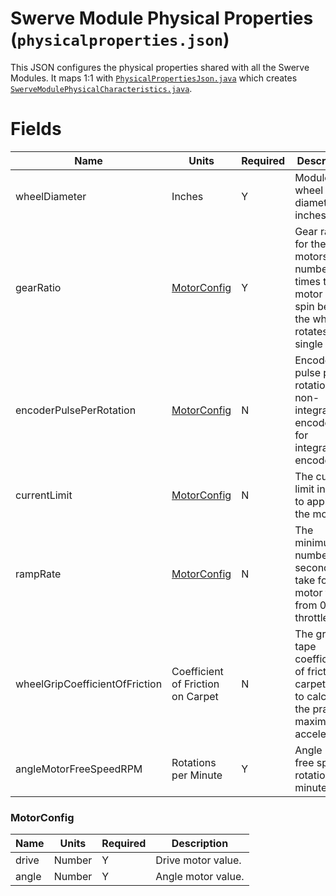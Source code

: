 # Swerve Module Physical Properties (`physicalproperties.json`)

This JSON configures the physical properties shared with all the Swerve Modules. It maps 1:1
with [`PhysicalPropertiesJson.java`](../../src/main/java/frc/robot/subsystems/swervedrive2/swervelib/parser/json/PhysicalPropertiesJson.java)
which creates
[`SwerveModulePhysicalCharacteristics.java`](../../src/main/java/frc/robot/subsystems/swervedrive2/swervelib/parser/SwerveModulePhysicalCharacteristics.java).

# Fields

| Name                           | Units                             | Required | Description                                                                                              |
|--------------------------------|-----------------------------------|----------|----------------------------------------------------------------------------------------------------------|
| wheelDiameter                  | Inches                            | Y        | Module wheel diameters in inches.                                                                        |
| gearRatio                      | [MotorConfig](#MotorConfig)       | Y        | Gear ratio for the motors, number of times the motor has to spin before the wheel rotates a single time. |
| encoderPulsePerRotation        | [MotorConfig](#MotorConfig)       | N        | Encoder pulse per rotation for non-integrated encoders. 1 for integrated encoders.                       |
| currentLimit                   | [MotorConfig](#MotorConfig)       | N        | The current limit in AMPs to apply to the motors.                                                        |
| rampRate                       | [MotorConfig](#MotorConfig)       | N        | The minimum number of seconds to take for the motor to go from 0 to full throttle.                       |
| wheelGripCoefficientOfFriction | Coefficient of Friction on Carpet | N        | The grip tape coefficient of friction on carpet. Used to calculate the practical maximum acceleration.   |
| angleMotorFreeSpeedRPM         | Rotations per Minute              | Y        | Angle motor free speed rotations per minute.                                                             |

### MotorConfig

| Name  | Units  | Required | Description        |
|-------|--------|----------|--------------------|
| drive | Number | Y        | Drive motor value. |
| angle | Number | Y        | Angle motor value. |
